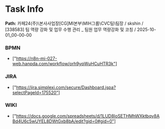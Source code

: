 # Task Info

**Path:** 카페24(주)\본사사업장\[CG]MI본부\MIH그룹\CVC팀\팀장 / skshin / [338583] 팀 역량 강화 및 업무 수행 관리 _ 팀원 업무 역량강화 및 코칭 / 2025-10-01_00-00-00

### BPMN
- ["https://n8n-mi-027-web.hanpda.com/workflow/orh9yqWuHCuHTR3k"]

### JIRA
- ["https://jira.simplexi.com/secure/Dashboard.jspa?selectPageId=175520"]

### WIKI
- ["https://docs.google.com/spreadsheets/d/1LUD8loSETHMhWXktbqy8ABd4U6c5wUYEL8DWtGxb8bA/edit?gid=0#gid=0"]

